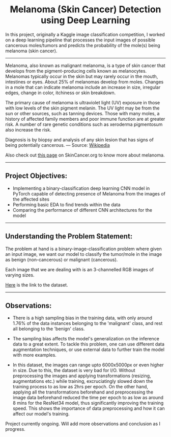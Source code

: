 <h1 align = 'center'> Melanoma (Skin Cancer) Detection using Deep Learning</h1>

In this project, originally a Kaggle image classification competition, I worked on a deep learning pipeline that processes the input images of possible cancerous moles/tumors and predicts the probability of the mole(s) being melanoma (skin cancer). 

---

 Melanoma, also known as malignant melanoma, is a type of skin cancer that develops from the pigment-producing cells known as melanocytes. Melanomas typically occur in the skin but may rarely occur in the mouth, intestines or eyes. About 25% of melanomas develop from moles. Changes in a mole that can indicate melanoma include an increase in size, irregular edges, change in color, itchiness or skin breakdown.  
 
The primary cause of melanoma is ultraviolet light (UV) exposure in those with low levels of the skin pigment melanin. The UV light may be from the sun or other sources, such as tanning devices. Those with many moles, a history of affected family members and poor immune function are at greater risk. A number of rare genetic conditions such as xeroderma pigmentosum also increase the risk.

Diagnosis is by biopsy and analysis of any skin lesion that has signs of being potentially cancerous. 
— Source: [Wikipedia](https://en.wikipedia.org/wiki/Melanoma#:~:text=Melanoma%2C%20also%20known%20as%20malignant,or%20eye%20(uveal%20melanoma).)

Also check out [this page](https://www.skincancer.org/skin-cancer-information/melanoma/) on SkinCancer.org to know more about melanoma.

---
<h2>Project Objectives:</h2>

* Implementing a binary-classification deep learning CNN model in PyTorch capable of detecting presence of Melanoma from the images of the affected sites
* Performing basic EDA to find trends within the data
* Comparing the performance of different CNN architectures for the model

---

<h2>Understanding the Problem Statement:</h2>

The problem at hand is a binary-image-classification problem where given an input image, we want our model to classify the tumor/mole in the image as benign (non-cancerous) or malignant (cancerous).

Each image that we are dealing with is an 3-channelled RGB images of varying sizes. 

[Here](https://www.kaggle.com/c/siim-isic-melanoma-classification/data) is the link to the dataset.

---

<h2>Observations:</h2>

* There is a high sampling bias in the training data, with only around 1.76% of the data instances belonging to the 'malignant' class, and rest all belonging to the 'benign' class.

* The sampling bias affects the model's generalization on the inference data to a great extent. To tackle this problem, one can use different data augmentation techniques, or use external data to further train the model with more examples.

* In this dataset, the images can range upto 6000x5000px or even higher in size. Due to this, the dataset is very bad for I/O. Without preprocessing the images and applying transformations (resizing, augmentations etc.) while training, excruciatingly slowed down the training process to as low as 2hrs per epoch. On the other hand, applying all the transformations beforehand and preprocessing the image data beforehand reduced the time per epoch to as low as around 8 mins for the ResNet34 model, thus significantly improving the training speed. This shows the importance of data preprocessing and how it can affect our model's training.

Project currently ongoing. Will add more observations and conclusion as I progress.

